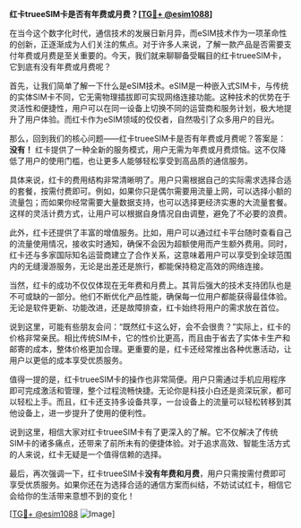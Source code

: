 **红卡trueeSIM卡是否有年费或月费？[[TG💪+ @esim1088](https://t.me/s/esim1088)]**

在当今这个数字化时代，通信技术的发展日新月异，而eSIM技术作为一项革命性的创新，正逐渐成为人们关注的焦点。对于许多人来说，了解一款产品是否需要支付年费或月费是至关重要的。今天，我们就来聊聊备受瞩目的红卡trueeSIM卡，它到底有没有年费或月费呢？

首先，让我们简单了解一下什么是eSIM技术。eSIM是一种嵌入式SIM卡，与传统的实体SIM卡不同，它无需物理插拔即可实现网络连接功能。这种技术的优势在于灵活性和便捷性，用户可以在同一设备上切换不同的运营商和服务计划，极大地提升了用户体验。而红卡作为eSIM领域的佼佼者，自然吸引了众多用户的目光。

那么，回到我们的核心问题——红卡trueeSIM卡是否有年费或月费呢？答案是：**没有！** 红卡提供了一种全新的服务模式，用户无需为年费或月费烦恼。这不仅降低了用户的使用门槛，也让更多人能够轻松享受到高品质的通信服务。

具体来说，红卡的费用结构非常清晰明了。用户只需根据自己的实际需求选择合适的套餐，按需付费即可。例如，如果你只是偶尔需要用流量上网，可以选择小额的流量包；而如果你经常需要大量数据支持，也可以选择更经济实惠的大流量套餐。这样的灵活计费方式，让用户可以根据自身情况自由调整，避免了不必要的浪费。

此外，红卡还提供了丰富的增值服务。比如，用户可以通过红卡平台随时查看自己的流量使用情况，接收实时通知，确保不会因为超额使用而产生额外费用。同时，红卡还与多家国际知名运营商建立了合作关系，这意味着用户可以享受到全球范围内的无缝漫游服务，无论是出差还是旅行，都能保持稳定高效的网络连接。

当然，红卡的成功不仅仅体现在无年费和月费上。其背后强大的技术支持团队也是不可或缺的一部分。他们不断优化产品性能，确保每一位用户都能获得最佳体验。无论是软件更新、功能改进，还是故障排查，红卡始终将用户的需求放在首位。

说到这里，可能有些朋友会问：“既然红卡这么好，会不会很贵？”实际上，红卡的价格非常亲民。相比传统SIM卡，它的性价比更高，而且由于省去了实体卡生产和邮寄的成本，整体价格更加合理。更重要的是，红卡还经常推出各种优惠活动，让用户以更低的成本享受优质服务。

值得一提的是，红卡trueeSIM卡的操作也非常简便。用户只需通过手机应用程序即可完成激活和管理，整个过程流畅快捷。无论你是科技小白还是资深玩家，都可以轻松上手。而且，红卡还支持多设备共享，一台设备上的流量可以轻松转移到其他设备上，进一步提升了使用的便利性。

说到这里，相信大家对红卡trueeSIM卡有了更深入的了解。它不仅解决了传统SIM卡的诸多痛点，还带来了前所未有的便捷体验。对于追求高效、智能生活方式的人来说，红卡无疑是一个值得信赖的选择。

最后，再次强调一下，红卡trueeSIM卡**没有年费和月费**，用户只需按需付费即可享受优质服务。如果你还在为选择合适的通信方案而纠结，不妨试试红卡，相信它会给你的生活带来意想不到的变化！

[[TG💪+ @esim1088](https://t.me/s/esim1088) ![Image](https://i.postimg.cc/4NQfJmqS/Snipaste-2025-05-13-00-14-12.png)]